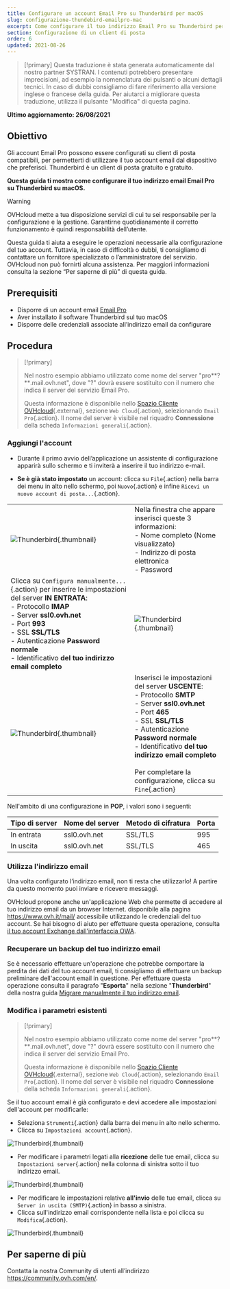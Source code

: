 ```yaml
---
title: Configurare un account Email Pro su Thunderbird per macOS
slug: configurazione-thundebird-emailpro-mac
excerpt: Come configurare il tuo indirizzo Email Pro su Thunderbird per macOS
section: Configurazione di un client di posta
order: 6
updated: 2021-08-26
---
```


> [!primary]
> Questa traduzione è stata generata automaticamente dal nostro partner SYSTRAN. I contenuti potrebbero presentare imprecisioni, ad esempio la nomenclatura dei pulsanti o alcuni dettagli tecnici. In caso di dubbi consigliamo di fare riferimento alla versione inglese o francese della guida. Per aiutarci a migliorare questa traduzione, utilizza il pulsante "Modifica" di questa pagina.
>

**Ultimo aggiornamento: 26/08/2021**

## Obiettivo

Gli account Email Pro possono essere configurati su client di posta compatibili, per permetterti di utilizzare il tuo account email dal dispositivo che preferisci. Thunderbird è un client di posta gratuito e gratuito.

**Questa guida ti mostra come configurare il tuo indirizzo email Email Pro su Thunderbird su macOS.**

> [!warning]
>
> OVHcloud mette a tua disposizione servizi di cui tu sei responsabile per la configurazione e la gestione. Garantirne quotidianamente il corretto funzionamento è quindi responsabilità dell’utente.
> 
> Questa guida ti aiuta a eseguire le operazioni necessarie alla configurazione del tuo account. Tuttavia, in caso di difficoltà o dubbi, ti consigliamo di contattare un fornitore specializzato o l’amministratore del servizio. OVHcloud non può fornirti alcuna assistenza. Per maggiori informazioni consulta la sezione “Per saperne di più” di questa guida.
> 

## Prerequisiti

- Disporre di un account email [Email Pro](https://docs.ovh.com/it/emails-pro/)
- Aver installato il software Thunderbird sul tuo macOS
- Disporre delle credenziali associate all’indirizzo email da configurare
 
## Procedura

> [!primary]
>
> Nel nostro esempio abbiamo utilizzato come nome del server "pro**?**.mail.ovh.net", dove "?" dovrà essere sostituito con il numero che indica il server del servizio Email Pro.
>
> Questa informazione è disponibile nello [Spazio Cliente OVHcloud](https://www.ovh.com/auth/?action=gotomanager&from=https://www.ovh.it/&ovhSubsidiary=it){.external}, sezione `Web Cloud`{.action}, selezionando `Email Pro`{.action}. Il nome del server è visibile nel riquadro **Connessione** della scheda `Informazioni generali`{.action}.
> 

### Aggiungi l'account

- Durante il primo avvio dell’applicazione un assistente di configurazione apparirà sullo schermo e ti inviterà a inserire il tuo indirizzo e-mail.

- **Se è già stato impostato** un account: clicca su `File`{.action} nella barra dei menu in alto nello schermo, poi `Nuovo`{.action} e infine `Ricevi un nuovo account di posta...`{.action}.

| | |
|---|---|
|![Thunderbird](images/thunderbird-mac-emailpro01.png){.thumbnail}|Nella finestra che appare inserisci queste 3 informazioni: <br>- Nome completo (Nome visualizzato)<br>- Indirizzo di posta elettronica <br>- Password|
|Clicca su `Configura manualmente...`{.action} per inserire le impostazioni del server **IN ENTRATA**: <br>- Protocollo **IMAP** <br>- Server **ssl0.ovh.net** <br>- Port **993** <br>- SSL **SSL/TLS** <br>- Autenticazione **Password normale** <br>- Identificativo **del tuo indirizzo email completo**|![Thunderbird](images/thunderbird-mac-emailpro02.png){.thumbnail}|
|![Thunderbird](images/thunderbird-mac-emailpro03.png){.thumbnail}|Inserisci le impostazioni del server **USCENTE**: <br>- Protocollo **SMTP** <br>- Server **ssl0.ovh.net** <br>- Port **465** <br>- SSL **SSL/TLS** <br>- Autenticazione **Password normale** <br>- Identificativo **del tuo indirizzo email completo**<br><br>Per completare la configurazione, clicca su `Fine`{.action}|



Nell'ambito di una configurazione in **POP**, i valori sono i seguenti:

|Tipo di server|Nome del server|Metodo di cifratura|Porta|
|---|---|---|---|
|In entrata|ssl0.ovh.net|SSL/TLS|995|
|In uscita|ssl0.ovh.net|SSL/TLS|465|

### Utilizza l'indirizzo email

Una volta configurato l’indirizzo email, non ti resta che utilizzarlo! A partire da questo momento puoi inviare e ricevere messaggi.

OVHcloud propone anche un'applicazione Web che permette di accedere al tuo indirizzo email da un browser Internet. disponibile alla pagina <https://www.ovh.it/mail/> accessibile utilizzando le credenziali del tuo account. Se hai bisogno di aiuto per effettuare questa operazione, consulta [il tuo account Exchange dall'interfaccia OWA](https://docs.ovh.com/it/microsoft-collaborative-solutions/exchange_2016_guida_allutilizzo_di_outlook_web_app/).

### Recuperare un backup del tuo indirizzo email

Se è necessario effettuare un'operazione che potrebbe comportare la perdita dei dati del tuo account email, ti consigliamo di effettuare un backup preliminare dell'account email in questione. Per effettuare questa operazione consulta il paragrafo "**Esporta**" nella sezione "**Thunderbird**" della nostra guida [Migrare manualmente il tuo indirizzo email](https://docs.ovh.com/it/emails/migrare-i-indirizzi-email-manualmente/#esportare_1).

### Modifica i parametri esistenti

> [!primary]
>
> Nel nostro esempio abbiamo utilizzato come nome del server "pro**?**.mail.ovh.net", dove "?" dovrà essere sostituito con il numero che indica il server del servizio Email Pro.
>
> Questa informazione è disponibile nello [Spazio Cliente OVHcloud](https://www.ovh.com/auth/?action=gotomanager&from=https://www.ovh.it/&ovhSubsidiary=it){.external}, sezione `Web Cloud`{.action}, selezionando `Email Pro`{.action}. Il nome del server è visibile nel riquadro **Connessione** della scheda `Informazioni generali`{.action}.
> 

Se il tuo account email è già configurato e devi accedere alle impostazioni dell'account per modificarle:

- Seleziona `Strumenti`{.action} dalla barra dei menu in alto nello schermo.
- Clicca su `Impostazioni account`{.action}.

![Thunderbird](images/thunderbird-mac-emailpro04.png){.thumbnail}

- Per modificare i parametri legati alla **ricezione** delle tue email, clicca su `Impostazioni server`{.action} nella colonna di sinistra sotto il tuo indirizzo email.

![Thunderbird](images/thunderbird-mac-emailpro05.png){.thumbnail}

- Per modificare le impostazioni relative **all'invio** delle tue email, clicca su `Server in uscita (SMTP)`{.action} in basso a sinistra.
- Clicca sull'indirizzo email corrispondente nella lista e poi clicca su `Modifica`{.action}.

![Thunderbird](images/thunderbird-mac-emailpro06.png){.thumbnail}


## Per saperne di più

Contatta la nostra Community di utenti all’indirizzo <https://community.ovh.com/en/>.